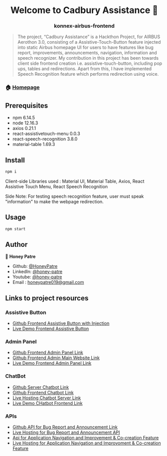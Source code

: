 <h1 align="center">Welcome to Cadbury Assistance 👋</h1>
<h3 align="center">konnex-airbus-frontend</h3>

> The project, “Cadbury Assistance” is a Hackthon Project, for AIRBUS Aerothon 3.0, consisting of a Assistive-Touch-Button feature injected into static Airbus homepage UI for users to have features like bug report, improvements, announcements, navigation, information and speech recognizer. My contribution in this project has been towards client side frontend creation i.e. assistive-touch-button, including pop ups, tables and redirections. Apart from this, I have implemented Speech Recognition feature which performs redirection using voice.

### 🏠 [Homepage](https://github.com/HoneyPatre/)

## Prerequisites

- npm 6.14.5
- node 12.16.3
- axios 0.21.1
- react-assistivetouch-menu 0.0.3
- react-speech-recognition 3.8.0
- material-table 1.69.3

## Install

```sh
npm i
```
Client-side Libraries used : Material UI, Material Table, Axios, React Assistive Touch Menu, React Speech Recognition

Side Note: For testing speech recognition feature, user must speak "information" to make the webpage redirection.

## Usage

```sh
npm start
```

## Author

👤 **Honey Patre**

* Github: [@HoneyPatre](https://github.com/HoneyPatre)
* LinkedIn: [@honey-patre](https://linkedin.com/in/honey-patre)
* Youtube: [@honey-patre](https://www.youtube.com/channel/UCVFMjbTF1qmD3YrABDjc40Q)
* Email    :  honeypatre019@gmail.com


## Links to project resources

### Assistive Button
* [Github Frontend Assistive Button with Injection](https://github.com/HoneyPatre/konnex-airbus-frontend/)
* [Live Demo Frontend Assistive Button](https://cocky-varahamihira-aed09f.netlify.app/)

### Admin Panel
* [Github Frontend Admin Panel Link](https://github.com/prateek48/KonnexFinalAdmin)
* [Github Frontend Admin Main Website Link](https://github.com/prateek48/KonnexMainSite)
* [Live Demo Frontend Admin Panel Link](https://practical-bardeen-23bf50.netlify.app/)

### ChatBot
* [Github Server Chatbot Link](https://github.com/saikumar1752/Chatbot1752)
* [Github Frontend Chatbot Link](https://github.com/saikumar1752/Chatbot_Frontend)
* [Live Hosting Chatbot Server Link](https://chatbot1752.herokuapp.com/)
* [Live Demo CHatbot Frontend Link](https://chatbot-frontend01.herokuapp.com/)

### APIs
* [Github API for Bug Report and Announcement Link](https://github.com/sudeept-das/Airbus-Hakathon)
* [Live Hosting for Bug Report and Announcement API](https://nodejs-bug-and-announcement.herokuapp.com)
* [Api for Application Navigation and Improvement & Co-creation Feature](https://github.com/abhiseksinha23/api-application-airbus)
* [Live Hosting for Application Navigation and Improvoment & Co-creation Feature](https://application-imp.herokuapp.com/)
